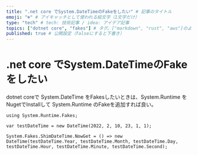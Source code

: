 ```yaml
---
title: ".net core でSystem.DateTimeのFakeをしたい" # 記事のタイトル
emoji: "❄" # アイキャッチとして使われる絵文字（1文字だけ）
type: "tech" # tech: 技術記事 / idea: アイデア記事
topics: ["dotnet core", "fakes"] # タグ。["markdown", "rust", "aws"]のように指定する
published: true # 公開設定（falseにすると下書き）
---
```


# .net core でSystem.DateTimeのFakeをしたい

dotnet coreで System.DateTime をFakesしたいときは、System.Runtime をNugetでInstallして System.Runtime のFakeを追加すれば良い。


```
using System.Runtime.Fakes;
```

```
var testDateTime = new DateTime(2022, 2, 10, 23, 1, 1);

System.Fakes.ShimDateTime.NowGet = () => new DateTime(testDateTime.Year, testDateTime.Month, testDateTime.Day, testDateTime.Hour, testDateTime.Minute, testDateTime.Second);
```

